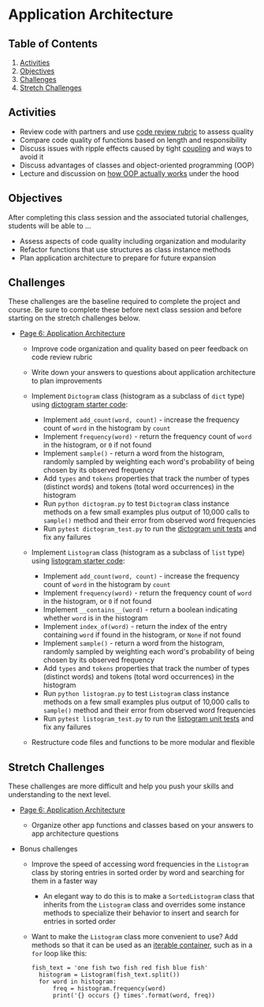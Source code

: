 # Application Architecture

## Table of Contents <!-- omit in toc -->

1. [Activities](#activities)
1. [Objectives](#objectives)
1. [Challenges](#challenges)
1. [Stretch Challenges](#stretch-challenges)

## Activities

- Review code with partners and use [code review rubric] to assess quality
- Compare code quality of functions based on length and responsibility
- Discuss issues with ripple effects caused by tight [coupling] and ways to avoid it
- Discuss advantages of classes and object-oriented programming (OOP)
- Lecture and discussion on [how OOP actually works] under the hood

## Objectives

After completing this class session and the associated tutorial challenges, students will be able to ...

- Assess aspects of code quality including organization and modularity
- Refactor functions that use structures as class instance methods
- Plan application architecture to prepare for future expansion

## Challenges

These challenges are the baseline required to complete the project and course. Be sure to complete these before next class session and before starting on the stretch challenges below.

- [Page 6: Application Architecture]

  - Improve code organization and quality based on peer feedback on code review rubric
  - Write down your answers to questions about application architecture to plan improvements
  - Implement `Dictogram` class (histogram as a subclass of `dict` type) using [dictogram starter code]:

    - Implement `add_count(word, count)` - increase the frequency count of `word` in the histogram by `count`
    - Implement `frequency(word)` - return the frequency count of `word` in the histogram, or `0` if not found
    - Implement `sample()` - return a word from the histogram, randomly sampled by weighting each word's probability of being chosen by its observed frequency
    - Add `types` and `tokens` properties that track the number of types (distinct words) and tokens (total word occurrences) in the histogram
    - Run `python dictogram.py` to test `Dictogram` class instance methods on a few small examples plus output of 10,000 calls to `sample()` method and their error from observed word frequencies
    - Run `pytest dictogram_test.py` to run the [dictogram unit tests] and fix any failures

  - Implement `Listogram` class (histogram as a subclass of `list` type) using [listogram starter code]:

    - Implement `add_count(word, count)` - increase the frequency count of `word` in the histogram by `count`
    - Implement `frequency(word)` - return the frequency count of `word` in the histogram, or `0` if not found
    - Implement `__contains__(word)` - return a boolean indicating whether `word` is in the histogram
    - Implement `index_of(word)` - return the index of the entry containing `word` if found in the histogram, or `None` if not found
    - Implement `sample()` - return a word from the histogram, randomly sampled by weighting each word's probability of being chosen by its observed frequency
    - Add `types` and `tokens` properties that track the number of types (distinct words) and tokens (total word occurrences) in the histogram
    - Run `python listogram.py` to test `Listogram` class instance methods on a few small examples plus output of 10,000 calls to `sample()` method and their error from observed word frequencies
    - Run `pytest listogram_test.py` to run the [listogram unit tests] and fix any failures

  - Restructure code files and functions to be more modular and flexible

## Stretch Challenges

These challenges are more difficult and help you push your skills and understanding to the next level.

- [Page 6: Application Architecture]

  - Organize other app functions and classes based on your answers to app architecture questions

- Bonus challenges

  - Improve the speed of accessing word frequencies in the `Listogram` class by storing entries in sorted order by word and searching for them in a faster way

    - An elegant way to do this is to make a `SortedListogram` class that inherits from the `Listogram` class and overrides some instance methods to specialize their behavior to insert and search for entries in sorted order

  - Want to make the `Listogram` class more convenient to use? Add methods so that it can be used as an [iterable container], such as in a `for` loop like this:

    ```
    fish_text = 'one fish two fish red fish blue fish'
      histogram = Listogram(fish_text.split())
      for word in histogram:
          freq = histogram.frequency(word)
          print('{} occurs {} times'.format(word, freq))
    ```

[code review rubric]: https://docs.google.com/document/d/1zx0snt-A1OZakZSAemb6hjJSsQeyCQQJq68XiIyOcKM/edit
[coupling]: https://en.wikipedia.org/wiki/Coupling_(computer_programming)
[dictogram starter code]: https://github.com/tech-at-du/CS-1.2-Intro-Data-Structures/blob/master/Code/dictogram.py
[dictogram unit tests]: https://github.com/tech-at-du/CS-1.2-Intro-Data-Structures/blob/master/Code/dictogram_test.py
[how oop actually works]: https://docs.google.com/presentation/d/1NUyQQKdMNwyXDdZjehxFvU6wjCpoYaTQPSYm1FIVhvE/edit?usp=sharing
[iterable container]: https://docs.python.org/3/library/stdtypes.html#typeiter
[listogram starter code]: https://github.com/tech-at-du/CS-1.2-Intro-Data-Structures/blob/master/Code/listogram.py
[listogram unit tests]: https://github.com/tech-at-du/CS-1.2-Intro-Data-Structures/blob/master/Code/listogram_test.py
[page 6: application architecture]: https://bit.ly/tutorial-tweet-generator
